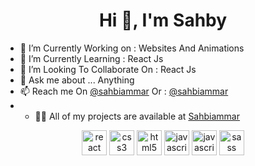 <h1 align="center">Hi 👋, I'm Sahby</h1>
  
- 🔭 I’m Currently Working on : Websites And Animations
- 🌱 I’m Currently Learning : React Js 
- 👯 I’m Looking To Collaborate On : React Js  
- 💬 Ask me about ... Anything
- 📫 Reach me On [@sahbiammar](https://www.instagram.com/sahbiammar/)
            Or : [@sahbiammar](https://www.facebook.com/sahbi.ammar.50/)
- - 👨‍💻 All of my projects are available at [Sahbiammar](https://github.com/sahbiammar)

<p align="center"> 
  <img src=https://devicons.github.io/devicon/devicon.git/icons/react/react-original-wordmark.svg alt=react width="40" height="40"/> 
<img src=https://devicons.github.io/devicon/devicon.git/icons/css3/css3-original-wordmark.svg alt=css3 width="40" height="40"/>     <img src=https://devicons.github.io/devicon/devicon.git/icons/html5/html5-original-wordmark.svg alt=html5 width="40" height="40"/> <img src=https://devicons.github.io/devicon/devicon.git/icons/javascript/javascript-original.svg alt=javascript width="40" height="40"/>  
 <img src=https://e7.pngegg.com/pngimages/265/442/png-clipart-jquery-octos-global-javascript-library-document-object-model-ajax-framework-text-trademark.png alt=javascript width="40" height="40"/> 
<img src=https://devicons.github.io/devicon/devicon.git/icons/sass/sass-original.svg alt=sass width="40" height="40"/> 
</p>
